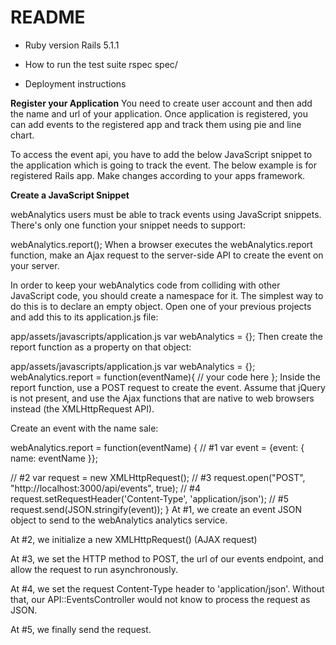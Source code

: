 # README

* Ruby version
Rails 5.1.1

* How to run the test suite
rspec spec/

* Deployment instructions
 
**Register your Application**
You need to create user account and then add the name and url of your application.
Once application is registered, you can add events to the registered app and track them using pie and line chart.

To access the event api, you have to add the below JavaScript snippet to the application which is going to track the event.
The below example is for registered Rails app. Make changes according to your apps framework.

**Create a JavaScript Snippet**

webAnalytics users must be able to track events using JavaScript snippets. There's only one function your snippet needs to support:

webAnalytics.report();
When a browser executes the webAnalytics.report function, make an Ajax request to the server-side API to create the event on your server.

In order to keep your webAnalytics code from colliding with other JavaScript code, you should create a namespace for it. The simplest way to do this is to declare an empty object. Open one of your previous projects and add this to its application.js file:

app/assets/javascripts/application.js
  var webAnalytics = {};
Then create the report function as a property on that object:

app/assets/javascripts/application.js
var webAnalytics = {};
  webAnalytics.report = function(eventName){
    // your code here
  };
Inside the report function, use a POST request to create the event. Assume that jQuery is not present, and use the Ajax functions that are native to web browsers instead (the XMLHttpRequest API).

Create an event with the name sale:

webAnalytics.report = function(eventName) {
   // #1
   var event = {event: { name: eventName }};
 
   // #2
   var request = new XMLHttpRequest();
   // #3
   request.open("POST", "http://localhost:3000/api/events", true);
   // #4
   request.setRequestHeader('Content-Type', 'application/json');
   // #5
   request.send(JSON.stringify(event));
}
At #1, we create an event JSON object to send to the webAnalytics analytics service.

At #2, we initialize a new XMLHttpRequest() (AJAX request)

At #3, we set the HTTP method to POST, the url of our events endpoint, and allow the request to run asynchronously.

At #4, we set the request Content-Type header to 'application/json'. Without that, our API::EventsController would not know to process the request as JSON.

At #5, we finally send the request.


